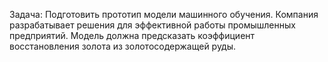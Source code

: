 Задача:
Подготовить прототип модели машинного обучения. Компания разрабатывает решения для эффективной работы промышленных предприятий. 
Модель должна предсказать коэффициент восстановления золота из золотосодержащей руды. 
